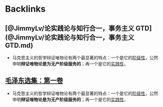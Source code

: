 
# Backlinks
## [@JimmyLv/论实践论与知行合一，事务主义 GTD](@JimmyLv/论实践论与知行合一，事务主义 GTD.md)
- 马克思主义的哲学辩证唯物论有两个最显著的特点：一个是它的[阶级性](阶级性.md)，公然申明**辩证唯物论是为无产阶级服务的**；再一个是它的[实践性](实践性.md)，

## [毛泽东选集：第一卷](毛泽东选集：第一卷.md)
- 马克思主义的哲学辩证唯物论有两个最显著的特点：一个是它的[阶级性](阶级性.md)，公然申明**辩证唯物论是为无产阶级服务的**；再一个是它的[实践性](实践性.md)，

